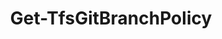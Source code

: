 ﻿---
title: Get-TfsGitBranchPolicy
breadcrumbs: [ "Git", "Policy" ]
parent: "Git.Policy"
description: "Gets the Git branch policy configuration of the given Git branches. "
remarks: 
parameterSets: 
  "_All_": [ Branch, Collection, PolicyType, Project, Repository, Server ] 
  "__AllParameterSets":  
    PolicyType: 
      type: "object"  
      position: "0"  
    Branch: 
      type: "object"  
    Collection: 
      type: "object"  
    Project: 
      type: "object"  
    Repository: 
      type: "object"  
    Server: 
      type: "object" 
parameters: 
  - name: "PolicyType" 
    description: "Specifies the policy type of the branch policy to return. Wildcards are supported. When omitted, all branch policies defined for the given branch are returned. " 
    globbing: false 
    position: 0 
    type: "object" 
    defaultValue: "*" 
  - name: "Branch" 
    description: "Specifies the name of the branch to query for branch policies. When omitted, the default branch in the given repository is queried. " 
    globbing: false 
    pipelineInput: "true (ByValue)" 
    type: "object" 
    aliases: [ RefName ] 
  - name: "RefName" 
    description: "Specifies the name of the branch to query for branch policies. When omitted, the default branch in the given repository is queried. This is an alias of the Branch parameter." 
    globbing: false 
    pipelineInput: "true (ByValue)" 
    type: "object" 
    aliases: [ RefName ] 
  - name: "Repository" 
    description: "Specifies the target Git repository. Valid values are the name of the repository, its ID (a GUID), or a Microsoft.TeamFoundation.SourceControl.WebApi.GitRepository object obtained by e.g. a call to Get-TfsGitRepository. When omitted, defaults to the team project name (i.e. the default repository). " 
    globbing: false 
    type: "object" 
  - name: "Project" 
    description: "Specifies the name of the Team Project, its ID (a GUID), or a Microsoft.TeamFoundation.Core.WebApi.TeamProject object to connect to. When omitted, it defaults to the connection set by Connect-TfsTeamProject (if any). For more details, see the Get-TfsTeamProject cmdlet. " 
    globbing: false 
    type: "object" 
  - name: "Collection" 
    description: "Specifies the URL to the Team Project Collection or Azure DevOps Organization to connect to, a TfsTeamProjectCollection object (Windows PowerShell only), or a VssConnection object. You can also connect to an Azure DevOps Services organizations by simply providing its name instead of the full URL. For more details, see the Get-TfsTeamProjectCollection cmdlet. When omitted, it defaults to the connection set by Connect-TfsTeamProjectCollection (if any). " 
    globbing: false 
    type: "object" 
    aliases: [ Organization ] 
  - name: "Organization" 
    description: "Specifies the URL to the Team Project Collection or Azure DevOps Organization to connect to, a TfsTeamProjectCollection object (Windows PowerShell only), or a VssConnection object. You can also connect to an Azure DevOps Services organizations by simply providing its name instead of the full URL. For more details, see the Get-TfsTeamProjectCollection cmdlet. When omitted, it defaults to the connection set by Connect-TfsTeamProjectCollection (if any). This is an alias of the Collection parameter." 
    globbing: false 
    type: "object" 
    aliases: [ Organization ] 
  - name: "Server" 
    description: "Specifies the URL to the Team Foundation Server to connect to, a TfsConfigurationServer object (Windows PowerShell only), or a VssConnection object. When omitted, it defaults to the connection set by Connect-TfsConfiguration (if any). For more details, see the Get-TfsConfigurationServer cmdlet. " 
    globbing: false 
    type: "object"
inputs: 
  - type: "System.Object" 
    description: "Specifies the name of the branch to query for branch policies. When omitted, the default branch in the given repository is queried. "
outputs: 
  - type: "Microsoft.TeamFoundation.Policy.WebApi.PolicyConfiguration" 
    description: 
notes: 
relatedLinks: 
  - text: "Online Version:" 
    uri: "https://tfscmdlets.dev/docs/cmdlets/Git/Policy/Get-TfsGitBranchPolicy"
aliases: 
examples: 
---
